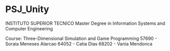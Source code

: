PSJ_Unity
=========

INSTITUTO SUPERIOR TECNICO
Master Degree in Information Systems and Computer Engineering

Course: Three-Dimensional Simulation and Game Programming
57690 - Soraia Meneses Alarcao
64052 - Catia Dias
68202 - Vania Mendonca
